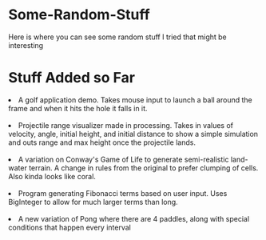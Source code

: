 # Some-Random-Stuff
Here is where you can see some random stuff I tried that might be interesting
# Stuff Added so Far
<li>A golf application demo. Takes mouse input to launch a ball around the frame and when it hits the hole it falls in it.</li>
<br/>
<li>Projectile range visualizer made in processing. Takes in values of velocity, angle, initial height, and initial distance to show a simple simulation and outs range and max height once the projectile lands.</li>
<br/>
<li>A variation on Conway's Game of Life to generate semi-realistic land-water terrain. A change in rules from the original to prefer clumping of cells. Also kinda looks like coral.</li>
<br/>
<li>Program generating Fibonacci terms based on user input. Uses BigInteger to allow for much larger terms than long.</li>
<br/>
<li>A new variation of Pong where there are 4 paddles, along with special conditions that happen every interval</li>
